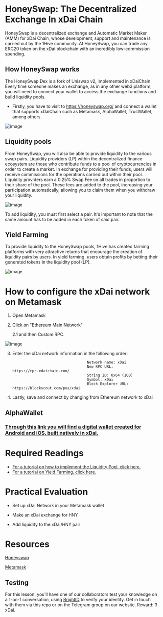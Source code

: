 # HoneySwap: The Decentralized Exchange In xDai Chain

HoneySwap is a decentralized exchange and Automatic Market Maker (AMM) for xDai Chain, whose development, support and maintenance is carried out by the 1Hive community.
At HoneySwap, you can trade any ERC20 token on the xDai blockchain with an incredibly low-commission spending.

## How HoneySwap works

The HoneySwap Dex is a fork of Uniswap v2, implemented in xDaiChain. Every time someone makes an exchange, as in any other web3 platform, you will need to connect your wallet to access the exchange functions and build liquidity pools.

* Firstly, you have to visit to https://honeyswap.org/ and connect a wallet that supports xDaiChain such as Metamask, AlphaWallet, TrustWallet, among others.

![image](https://cryptoast.fr/wp-content/uploads/2021/06/honeyswap-xcomb-exchange-decentralise-frais-minimes-xdai.jpg)


## Liquidity pools

From HoneySwap, you will also be able to provide liquidity to the various swap pairs. Liquidity providers (LP) within the decentralized finance ecosystem are those who contribute funds to a pool of cryptocurrencies in order to create a market. In exchange for providing their funds, users will receive commissions for the operations carried out within their pool. Liquidity providers earn a 0.25% Swap Fee on all trades in proportion to their share of the pool. These fees are added to the pool, increasing your participation automatically, allowing you to claim them when you withdraw your liquidity.

![image](https://user-images.githubusercontent.com/58176712/133016637-39b14536-f69a-49af-89df-1951be31deca.png)

To add liquidity, you must first select a pair. It's important to note that the same amount has to be added in each token of said pair.

## Yield Farming

To provide liquidity to the HoneySwap pools, 1Hive has created farming platforms with very attractive returns that encourage the creation of liquidity pairs by users. In yield farming, users obtain profits by betting their generated tokens in the liquidity pool (LP).

![image](https://user-images.githubusercontent.com/58176712/133018038-60184773-9fc5-46ec-9eef-256cc8898fe3.png)


# How to configure the xDai network on Metamask

   1. Open Metamask

   2. Click on "Ethereum Main Network" 

      2.1 and then Custom RPC.

  ![image](https://user-images.githubusercontent.com/58176712/133018971-1c3fe5a4-ee0c-4703-b020-ab7859e66fa4.png)

 3. Enter the xDai network information in the following order:


                                          Network name: xDai
                                          New RPC URL: https://rpc.xdaichain.com/
                                          String ID: 0x64 (100)
                                          Symbol: xDai
                                          Block Explorer URL: https://blockscout.com/poa/xdai


4. Lastly, save and connect by changing from Ethereum network to xDai

## AlphaWallet

### [Through this link you will find a digital wallet created for Android and iOS, built natively in xDai.](https://alphawallet.com/)


# Required Readings

* [For a tutorial on how to implement the Liquidity Pool, click here.](https://honeyswap.org/liquidity-pool)
* [For a tutorial on Yield Farming, click here.](https://honeyswap.org/yield-farming)

# Practical Evaluation

* Set up xDai Network in your Metamask wallet

* Make an xDai exchange for HNY

* Add liquidity to the xDai/HNY pair

# Resources

[Honeyswap](https://honeyswap.org/)

[Metamask](https://metamask.io/)

## Testing

For this lesson, you'll have one of our collaborators test your knowledge on a 1-on-1 conversation, using [BrightID](https://www.brightid.org/) to verify your identity. Get in touch with them via this repo or on the Telegram group on our website. Reward: 3 xDai.


